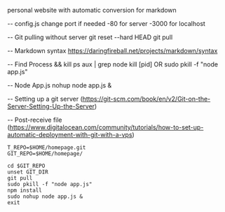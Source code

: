personal website with automatic conversion for markdown

-- config.js change port if needed
-80 for server
-3000 for localhost 

-- Git pulling without server
git reset --hard HEAD
git pull

-- Markdown syntax
https://daringfireball.net/projects/markdown/syntax

-- Find Process && kill
ps aux | grep node
kill [pid]
OR
sudo pkill -f "node app.js"

-- Node App.js
nohup node app.js &

-- Setting up a git server
(https://git-scm.com/book/en/v2/Git-on-the-Server-Setting-Up-the-Server)

-- Post-receive file (https://www.digitalocean.com/community/tutorials/how-to-set-up-automatic-deployment-with-git-with-a-vps)
```
T_REPO=$HOME/homepage.git
GIT_REPO=$HOME/homepage/

cd $GIT_REPO
unset GIT_DIR
git pull
sudo pkill -f "node app.js"
npm install
sudo nohup node app.js &
exit
```

